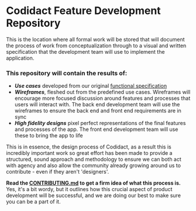 # Codidact Feature Development Repository

This is the location where all formal work will be stored that will document the process of work from conceptualization through to a visual and written specification that the development team will use to implement the application.

### This repository will contain the results of:
* ***Use cases*** developed from our original [functional specification](https://github.com/codidact/docs/wiki/Functional-Specification)
* ***Wireframes***, fleshed out from the predefined use cases. Wireframes will encourage more focused discussion around features and processes that users will interact with. The back end development team will use the wireframes to ensure the back end and front end requirements are in sync
* ***High fidelity designs*** pixel perfect representations of the final features and processes of the app. The front end development team will use these to bring the app to life

This is in essence, the design process of Codidact, as a result this is incredibly important work so great effort has been made to provide a structured, sound approach and methodology to ensure we can both act with agency and also allow the community already growing around us to contribute - even if they aren't 'designers'.

**Read the [CONTRIBUTING.md](https://github.com/codidact/feature-development/blob/master/CONTRIBUTING.md) to get a firm idea of what this process is.** Yes, it's a bit wordy, but it outlines how this crucial aspect of product development will be successful, and we are doing our best to make sure you can be a part of it.
